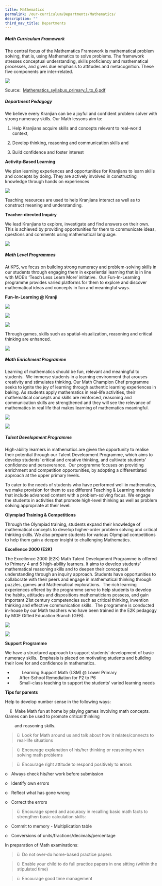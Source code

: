 ```yaml
---
title: Mathematics
permalink: /our-curriculum/Departments/Mathematics/
description: ""
third_nav_title: Departments
---
```

##### **Math Curriculum Framework**

  
The central focus of the Mathematics Framework is mathematical problem solving, that is, using Mathematics to solve problems. The framework stresses conceptual understanding, skills proficiency and mathematical processes, and gives due emphasis to attitudes and metacognition. These five components are inter-related. 

![](/images/Our%20Curriculum/Departments/Mathematics/M1.png)

Source: [](https://www.moe.gov.sg/docs/default-source/document/education/syllabuses/sciences/files/mathematics_syllabus_primary_1_to_6.pdf) [Mathematics\_syllabus\_primary\_1\_to\_6.pdf](https://www.moe.gov.sg/docs/default-source/document/education/syllabuses/sciences/files/mathematics_syllabus_primary_1_to_6.pdf)   
  

##### **Department Pedagogy**

  

We believe every Kranjian can be a joyful and confident problem solver with strong numeracy skills. Our Math lessons aim to:

  

1) Help Kranjians acquire skills and concepts relevant to real-world context, 

2) Develop thinking, reasoning and communication skills and 

3) Build confidence and foster interest 

  

**Activity-Based Learning**

We plan learning experiences and opportunities for Kranjians to learn skills and concepts by doing. They are actively involved in constructing knowledge through hands on experiences 

![](/images/Our%20Curriculum/Departments/Mathematics/M2.png)

  

Teaching resources are used to help Kranjians interact as well as to construct meaning and understanding.

**Teacher-directed Inquiry**

We lead Kranjians to explore, investigate and find answers on their own. This is achieved by providing opportunities for them to communicate ideas, questions and comments using mathematical language. 

![](/images/Our%20Curriculum/Departments/Mathematics/M3.png)

  

##### **Math Level Programmes**

  

At KPS, we focus on building strong numeracy and problem-solving skills in our students through engaging them in experiential learning that is in line with MOE’s ‘Teach Less Learn More’ initiative.  Our Fun-In-Learning programme provides varied platforms for them to explore and discover mathematical ideas and concepts in fun and meaningful ways.  

  

**Fun-In-Learning @ Kranji**

![](/images/Our%20Curriculum/Departments/Mathematics/M4.png)

![](/images/Our%20Curriculum/Departments/Mathematics/M5.png)

![](/images/Our%20Curriculum/Departments/Mathematics/M6.png)

Through games, skills such as spatial-visualization, reasoning and critical thinking are enhanced.  

  

![](/images/Our%20Curriculum/Departments/Mathematics/M7.png)

  

##### **Math Enrichment Programme**

Learning of mathematics should be fun, relevant and meaningful to students.  We immerse students in a learning environment that arouses creativity and stimulates thinking. Our Math Champion Chef programme seeks to ignite the joy of learning through authentic learning experiences in baking. As students apply mathematics in real-life activities, their mathematical concepts and skills are reinforced, reasoning and communication skills are strengthened and they will see the relevance of mathematics in real life that makes learning of mathematics meaningful.

  

![](/images/Our%20Curriculum/Departments/Mathematics/M8.png)

![](/images/Our%20Curriculum/Departments/Mathematics/M9.png)

##### **Talent Development Programme**

High-ability learners in mathematics are given the opportunity to realise their potential through our Talent Development Programme, which aims to develop students’ critical and creative thinking, and cultivate students’ confidence and perseverance.  Our programme focuses on providing enrichment and competition opportunities, by adopting a differentiated approach at the upper primary levels.

  

To cater to the needs of students who have performed well in mathematics, we make provision for them to use different Teaching & Learning materials that include advanced content with a problem-solving focus. We engage the students in activities that promote high-level thinking as well as problem solving appropriate at their level.

  

**Olympiad Training & Competitions**

Through the Olympiad training, students expand their knowledge of mathematical concepts to develop higher-order problem solving and critical thinking skills. We also prepare students for various Olympiad competitions to help them gain a deeper insight to challenging Mathematics.  

**Excellence 2000 (E2K)**

The Excellence 2000 (E2K) Math Talent Development Programme is offered to Primary 4 and 5 high-ability learners. It aims to develop students’ mathematical reasoning skills and to deepen their conceptual understanding through an inquiry approach. Students have opportunities to collaborate with their peers and engage in mathematical thinking through puzzles, games and Mathematical explorations.  The rich learning experiences offered by the programme serve to help students to develop the habits, attitudes and dispositions mathematicians possess, and gain important 21st century competencies such as critical thinking, invention thinking and effective communication skills.  The programme is conducted in-house by our Math teachers who have been trained in the E2K pedagogy by MOE Gifted Education Branch (GEB).

![](/images/Our%20Curriculum/Departments/Mathematics/M10.png)  
 
![](/images/Our%20Curriculum/Departments/Mathematics/M11.png)


**Support Programme**

  

We have a structured approach to support students’ development of basic numeracy skills.  Emphasis is placed on motivating students and building their love for and confidence in mathematics.

*           Learning Support Math (LSM) @ Lower Primary
*         After-School Remediation for P2 to P6
*         Small-class teaching to support the students’ varied learning needs 

**Tips for parents**

Help to develop number sense in the following ways:

    ü  Make Math fun at home by playing games involving math concepts. Games can be used to promote critical thinking  

        and reasoning skills.

> ü  Look for Math around us and talk about how it relates/connects to real-life situations

> ü  Encourage explanation of his/her thinking or reasoning when solving math problems

> ü  Encourage right attitude to respond positively to errors

o   Always check his/her work before submission

o   Identify own errors

o   Reflect what has gone wrong

o   Correct the errors 

> ü  Encourage speed and accuracy in recalling basic math facts to strengthen basic calculation skills:

o   Commit to memory - Multiplication table

o   Conversions of units/fractions/decimals/percentage

In preparation of Math examinations:

> ü  Do not over-do home-based practice papers

> ü  Enable your child to do full practice papers in one sitting (within the stipulated time)

> ü  Encourage good time management